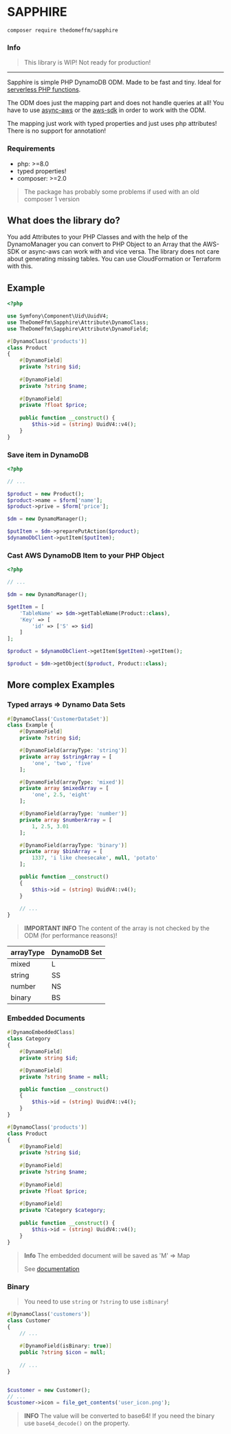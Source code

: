 # SAPPHIRE

`composer require thedomeffm/sapphire`

### Info
> This library is WIP!
> Not ready for production!

---

Sapphire is simple PHP DynamoDB ODM. Made to be fast and tiny.
Ideal for [serverless PHP functions](https://bref.sh).

The ODM does just the mapping part and does not handle queries at all!
You have to use [async-aws](https://async-aws.com/clients/dynamodb.html)
or the [aws-sdk](https://github.com/aws/aws-sdk-php) in order to work with the ODM.

The mapping just work with typed properties and just uses php attributes!
There is no support for annotation!

### Requirements
- php: >=8.0
- typed properties!
- composer: >=2.0

> The package has probably some problems if used with an old composer 1 version

## What does the library do?

You add Attributes to your PHP Classes and with the help of the
DynamoManager you can convert to PHP Object to an Array that the AWS-SDK or async-aws can work with and vice versa.
The library does not care about generating missing tables. You can use CloudFormation or Terraform with this.

## Example

```php
<?php

use Symfony\Component\Uid\UuidV4;
use TheDomeFfm\Sapphire\Attribute\DynamoClass;
use TheDomeFfm\Sapphire\Attribute\DynamoField;

#[DynamoClass('products')]
class Product
{
    #[DynamoField]
    private ?string $id;
    
    #[DynamoField]
    private ?string $name;
    
    #[DynamoField]
    private ?float $price;
    
    public function __construct() {
        $this->id = (string) UuidV4::v4();
    }
}
```

### Save item in DynamoDB
```php
<?php

// ...

$product = new Product();
$product->name = $form['name'];
$product->prive = $form['price'];

$dm = new DynamoManager();

$putItem = $dm->preparePutAction($product);
$dynamoDbClient->putItem($putItem);
```

### Cast AWS DynamoDB Item to your PHP Object
```php
<?php

// ...

$dm = new DynamoManager();

$getItem = [
    'TableName' => $dm->getTableName(Product::class),
    'Key' => [
        'id' => ['S' => $id]
    ]
];

$product = $dynamoDbClient->getItem($getItem)->getItem();

$product = $dm->getObject($product, Product::class);
```

## More complex Examples

### Typed arrays => Dynamo Data Sets
```php
#[DynamoClass('CustomerDataSet')]
class Example {
    #[DynamoField]
    private ?string $id;

    #[DynamoField(arrayType: 'string')]
    private array $stringArray = [
        'one', 'two', 'five'
    ];

    #[DynamoField(arrayType: 'mixed')]
    private array $mixedArray = [
        'one', 2.5, 'eight'
    ];

    #[DynamoField(arrayType: 'number')]
    private array $numberArray = [
        1, 2.5, 3.01
    ];

    #[DynamoField(arrayType: 'binary')]
    private array $binArray = [
        1337, 'i like cheesecake', null, 'potato'
    ];

    public function __construct()
    {
        $this->id = (string) UuidV4::v4();
    }
    
    // ...
}
```

> **IMPORTANT INFO**
> The content of the array is not checked by the ODM (for performance reasons)!

| arrayType | DynamoDB Set |
| --------- | ------------ |
| mixed     | L            |
| string    | SS           |
| number    | NS           |
| binary    | BS           |

### Embedded Documents
```php
#[DynamoEmbeddedClass]
class Category
{
    #[DynamoField]
    private string $id;

    #[DynamoField]
    private ?string $name = null;

    public function __construct()
    {
        $this->id = (string) UuidV4::v4();
    }
}

#[DynamoClass('products')]
class Product
{
    #[DynamoField]
    private ?string $id;
    
    #[DynamoField]
    private ?string $name;
    
    #[DynamoField]
    private ?float $price;
    
    #[DynamoField]
    private ?Category $category;
    
    public function __construct() {
        $this->id = (string) UuidV4::v4();
    }
}
```

> **Info**
> The embedded document will be saved as 'M' => Map
> 
> See [documentation](https://docs.aws.amazon.com/amazondynamodb/latest/APIReference/API_AttributeValue.html)

### Binary
> You need to use `string` or `?string` to use `isBinary`!

```php
#[DynamoClass('customers')]
class Customer
{
    // ...
    
    #[DynamoField(isBinary: true)]
    public ?string $icon = null;
    
    // ...
}


$customer = new Customer();
// ...
$customer->icon = file_get_contents('user_icon.png');
```

> **INFO**
> The value will be converted to base64!
> If you need the binary use `base64_decode()` on the property.
